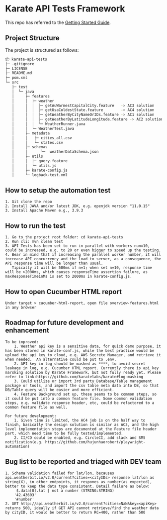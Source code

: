 # Karate API Tests Framework

This repo has referred to the [Getting Started Guide](https://github.com/karatelabs/karate/wiki/Get-Started:-Maven-and-Gradle#github-template).


## Project Structure
The project is structured as follows:

```bash
📦 karate-api-tests
├─ .gitignore
├─ LICENSE
├─ README.md
├─ pom.xml
└─ src
   ├─ test
   │  └─ java
   │     ├─ features
   │     │  ├─ weather
   │     │  │  ├─ getAuWarmestCapitalCity.feature   -> AC3 solution
   │     │  │  ├─ getUsaColdestState.feature        -> AC4 solution 
   │     │  │  ├─ getWeatherByCityNameOrIDs.feature -> AC1 solution
   │     │  │  ├─ getWeatherByLatitudeLongitude.feature -> AC2 solution
   │     │  │  └─ WeatherRunner.java
   │     │  └─ WeatherTest.java
   │     ├─ metadata
   │     │   ├─ cities_all.csv
   │     │   └─ states.csv
   │     │─ schemas
   │     │      └─  weatherDataSchema.json
   │     ├─ utils
   │     │  ├─ query.feature
   │     │  └─ utils.js
   │     ├─ karate-config.js
   │     └─ logback-test.xml

```
## How to setup the automation test
    1. Git clone the repo
    2. Install JAVA and/or latest JDK, e.g. openjdk version "11.0.15"
    3. Install Apache Maven e.g., 3.9.3
   
## How to run the test
    1. Go to the project root folder: cd karate-api-tests
    2. Run cli: mvn clean test
    3. API Tests has been set to run in parallel with workers num=10, could be increased, e.g. to 20 or even bigger to speed up the testing.
    4. Bear in mind that if increasing the parallel worker number, it will increase API concurrency and the load to server, as a consequence, the API response time will be longer than usual.
       Tipically it will be 500ms if n=1; when set n=10, response time will be >2000ms, which causes responseTime assertion failure, as maxResponseTimeinMs is set to 2000ms in karate-config.js.

## How to open Cucumber HTML report
    Under target > cucumber-html-report, open file overview-features.html in any browser
   
## Roadmap for future development and enhancement
    To be improved:
        1. Weather api key is a sensitive data, for quick demo purpose, it has been stored in karate-conf.js, while the best practice would be upload the api key to cloud, e.g. AWS Secrete Manager, and retrieve it when needed.  An alternative could be put to .env.
        2. API key in log should be masked as ****, to avoid secret leakage in log, e.g. Cucumber HTML report. Currently there is api key marsking solution by Karate Framework, but not fully ready yet. Please refer to link:https://github.com/karatelabs/karate#log-masking
        3. Could utilize or import 3rd party Database/Table management package or tools, and import the csv table meta data into DB, so that DB/Table query will be easier and more efficient.
        4. Feature Background set up, these seems to be common steps, so it could be put into a common feature file. Some common validation steps, e.g. validate response header, etc, could be refactored to a common feature file as well.
    
    For future development:
        1. Given time is limited, the AC4 job is on the half way to finish, basically the design solution is similar as AC3, and the high level implementation steps are documented at the Feature file header part, which need time to be fully tested/implemented.
        2. CI/CD could be enabled, e.g. CircleCI, add slack and SMS notification(e.g. https://github.com/hujunhaorobert/playwright-automation)

## Bug list to be reported and triaged with DEV team
    1. Schema validation failed for lat/lon, becauses api.weatherbit.io/v2.0/current?cities=<cityIDs> response lat/lon as string(X), in other endpoints, it respones as number(as expected), better to keep the data type consistent. Detail failure as below:
         $.data[0].lat | not a number (STRING:STRING)
        '42.43603'
        '#number'
    2. GET http://api.weatherbit.io/v2.0/current?cities=NaN&key=<apiKey> returns 500, ideally if GET API cannot retrieve/find the weather data by cityID, it would be better to return RC=400, rather than 500
